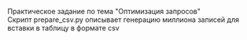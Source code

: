 Практическое задание по тема "Оптимизация запросов"<br>
Скрипт prepare_csv.py описывает генерацию миллиона записей для вставки в таблицу в формате csv 